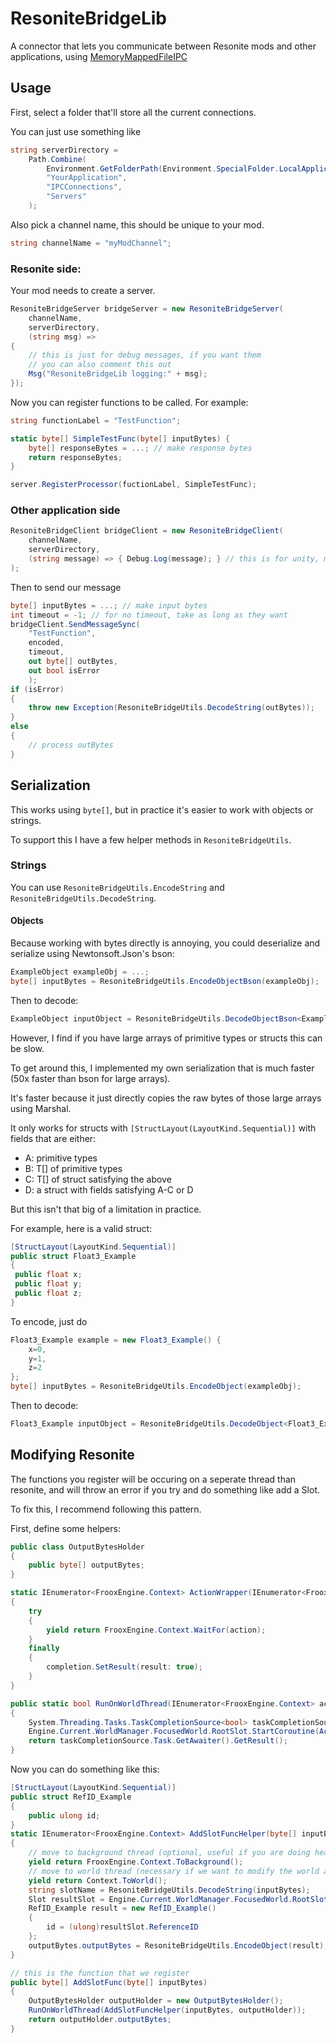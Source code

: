 # ResoniteBridgeLib
A connector that lets you communicate between Resonite mods and other applications, using [MemoryMappedFileIPC](https://github.com/Phylliida/MemoryMappedFileIPC)

## Usage

First, select a folder that'll store all the current connections.

You can just use something like

```c#
string serverDirectory = 
	Path.Combine(
		Environment.GetFolderPath(Environment.SpecialFolder.LocalApplicationData), 
		"YourApplication",
		"IPCConnections",
		"Servers"
	);
```

Also pick a channel name, this should be unique to your mod.

```c#
string channelName = "myModChannel";
```

### Resonite side:

Your mod needs to create a server.

```c#
ResoniteBridgeServer bridgeServer = new ResoniteBridgeServer(
	channelName,
	serverDirectory,
	(string msg) =>
{
	// this is just for debug messages, if you want them
	// you can also comment this out
	Msg("ResoniteBridgeLib logging:" + msg);
});
```

Now you can register functions to be called. For example:

```c#
string functionLabel = "TestFunction";
```

```c#
static byte[] SimpleTestFunc(byte[] inputBytes) {
	byte[] responseBytes = ...; // make response bytes
	return responseBytes;
}
```

```c#
server.RegisterProcessor(fuctionLabel, SimpleTestFunc);
```

### Other application side

```c#
ResoniteBridgeClient bridgeClient = new ResoniteBridgeClient(
	channelName,
	serverDirectory, 
	(string message) => { Debug.Log(message); } // this is for unity, modify this for your own logging
);
```

Then to send our message

```c#
byte[] inputBytes = ...; // make input bytes
int timeout = -1; // for no timeout, take as long as they want
bridgeClient.SendMessageSync(
	"TestFunction",
	encoded,
	timeout,
	out byte[] outBytes,
	out bool isError
	);
if (isError)
{
    throw new Exception(ResoniteBridgeUtils.DecodeString(outBytes));
}
else
{
	// process outBytes
}
```



## Serialization

This works using `byte[]`, but in practice it's easier to work with objects or strings.

To support this I have a few helper methods in `ResoniteBridgeUtils`.

### Strings

You can use `ResoniteBridgeUtils.EncodeString` and `ResoniteBridgeUtils.DecodeString`.

#### Objects

Because working with bytes directly is annoying, you could deserialize and serialize using Newtonsoft.Json's bson:

```c#
ExampleObject exampleObj = ...;
byte[] inputBytes = ResoniteBridgeUtils.EncodeObjectBson(exampleObj);
```

Then to decode:

```c#
ExampleObject inputObject = ResoniteBridgeUtils.DecodeObjectBson<ExampleObject>(inputBytes);
```

However, I find if you have large arrays of primitive types or structs this can be slow.

To get around this, I implemented my own serialization that is much faster (50x faster than bson for large arrays).

It's faster because it just directly copies the raw bytes of those large arrays using Marshal.

It only works for structs with `[StructLayout(LayoutKind.Sequential)]` with fields that are either:
- A: primitive types
- B: T[] of primitive types
- C: T[] of struct satisfying the above
- D: a struct with fields satisfying A-C or D

But this isn't that big of a limitation in practice.

For example, here is a valid struct:

```c#
[StructLayout(LayoutKind.Sequential)]
public struct Float3_Example
{
 public float x;
 public float y;
 public float z;
}
```

To encode, just do
```c#
Float3_Example example = new Float3_Example() {
	x=0,
	y=1,
	z=2
};
byte[] inputBytes = ResoniteBridgeUtils.EncodeObject(exampleObj);
```

Then to decode:

```c#
Float3_Example inputObject = ResoniteBridgeUtils.DecodeObject<Float3_Example>(inputBytes);
```

## Modifying Resonite

The functions you register will be occuring on a seperate thread than resonite, and will throw an error if you try and do something like add a Slot.

To fix this, I recommend following this pattern.

First, define some helpers:

```c#
public class OutputBytesHolder
{
    public byte[] outputBytes;
}

static IEnumerator<FrooxEngine.Context> ActionWrapper(IEnumerator<FrooxEngine.Context> action, System.Threading.Tasks.TaskCompletionSource<bool> completion)
{
    try
    {
        yield return FrooxEngine.Context.WaitFor(action);
    }
    finally
    {
        completion.SetResult(result: true);
    }
}

public static bool RunOnWorldThread(IEnumerator<FrooxEngine.Context> action)
{
    System.Threading.Tasks.TaskCompletionSource<bool> taskCompletionSource = new System.Threading.Tasks.TaskCompletionSource<bool>();
    Engine.Current.WorldManager.FocusedWorld.RootSlot.StartCoroutine(ActionWrapper(action, taskCompletionSource));
    return taskCompletionSource.Task.GetAwaiter().GetResult();
}
```


Now you can do something like this:

```c#
[StructLayout(LayoutKind.Sequential)]
public struct RefID_Example
{
    public ulong id;
}
static IEnumerator<FrooxEngine.Context> AddSlotFuncHelper(byte[] inputBytes, OutputBytesHolder outputBytes)
{
    // move to background thread (optional, useful if you are doing heavy stuff)
    yield return FrooxEngine.Context.ToBackground();
    // move to world thread (necessary if we want to modify the world at all)
    yield return Context.ToWorld();
    string slotName = ResoniteBridgeUtils.DecodeString(inputBytes);
    Slot resultSlot = Engine.Current.WorldManager.FocusedWorld.RootSlot.AddSlot(slotName);
    RefID_Example result = new RefID_Example()
    {
        id = (ulong)resultSlot.ReferenceID
    };
    outputBytes.outputBytes = ResoniteBridgeUtils.EncodeObject(result);
}

// this is the function that we register
public byte[] AddSlotFunc(byte[] inputBytes)
{
    OutputBytesHolder outputHolder = new OutputBytesHolder();
    RunOnWorldThread(AddSlotFuncHelper(inputBytes, outputHolder));
    return outputHolder.outputBytes;
}
```
